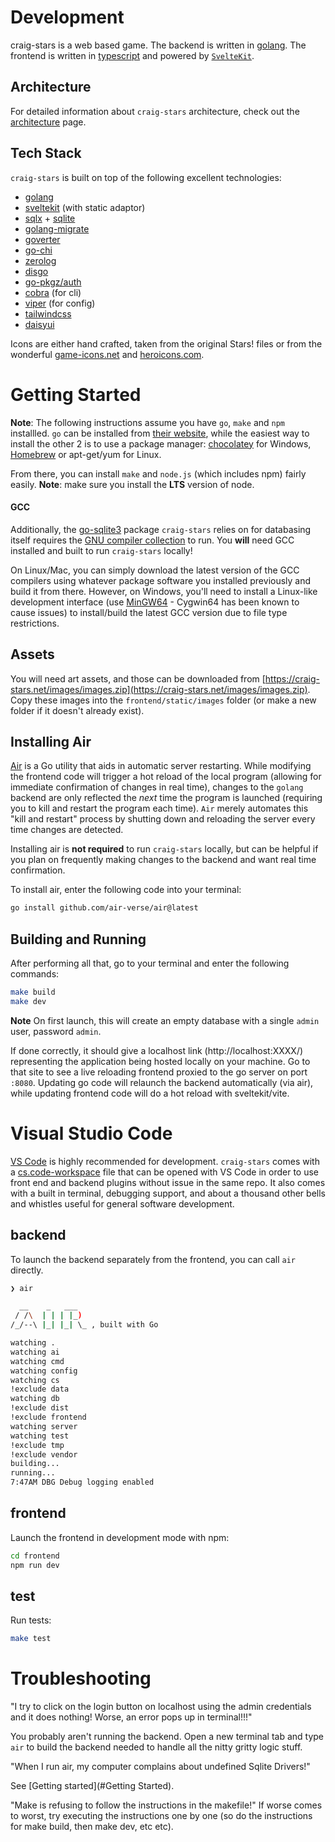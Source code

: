 # Development
craig-stars is a web based game. The backend is written in [golang](https://go.dev). The frontend is written in [typescript](https://www.typescriptlang.org) and powered by [`SvelteKit`](https://kit.svelte.dev).

## Architecture
For detailed information about `craig-stars` architecture, check out the [architecture](architecture.md) page.

## Tech Stack
`craig-stars` is built on top of the following excellent technologies:

- [golang](https://go.dev)
- [sveltekit](https://kit.svelte.dev) (with static adaptor)
- [sqlx](https://github.com/jmoiron/sqlx) + [sqlite](https://www.sqlite.org)
- [golang-migrate](https://github.com/golang-migrate/migrate)
- [goverter](https://github.com/jmattheis/goverter)
- [go-chi](https://github.com/chi/go-chi)
- [zerolog](https://github.com/rs/zerolog)
- [disgo](https://github.com/disgoorg/disgo)
- [go-pkgz/auth](https://github.com/go-pkgz/auth)
- [cobra](https://github.com/spf13/cobra) (for cli)
- [viper](https://github.com/spf13/viper) (for config)
- [tailwindcss](https://tailwindcss.com)
- [daisyui](https://daisyui.com)

Icons are either hand crafted, taken from the original Stars! files or from the wonderful [game-icons.net](https://game-icons.net) and [heroicons.com](https://heroicons.com).

# Getting Started
**Note**: The following instructions assume you have `go`, `make` and `npm` installled. `go` can be installed from [their website](https://go.dev/dl/]), while the easiest way to install the other 2 is to use a package manager: [chocolatey](https://chocolatey.org/install) for Windows, [Homebrew](https://brew.sh/) or apt-get/yum for Linux.

From there, you can install `make` and `node.js` (which includes npm) fairly easily. **Note**: make sure you install the **LTS** version of node. 

#### GCC
Additionally, the [go-sqlite3](https://github.com/mattn/go-sqlite3) package `craig-stars` relies on for databasing itself requires the [GNU compiler collection](https://gcc.gnu.org/) to run. You **will** need GCC installed and built to run `craig-stars` locally!

On Linux/Mac, you can simply download the latest version of the GCC compilers using whatever package software you installed previously and build it from there. However, on Windows, you'll need to install a Linux-like development interface (use [MinGW64](https://www.mingw-w64.org/) - Cygwin64 has been known to cause issues) to install/build the latest GCC version due to file type restrictions.

## Assets
You will need art assets, and those can be downloaded from [https://craig-stars.net/images/images.zip](https://craig-stars.net/images/images.zip). Copy these images into the `frontend/static/images` folder (or make a new folder if it doesn't already exist).

## Installing Air
[Air](https://github.com/air-verse/air) is a Go utility that aids in automatic server restarting. While modifying the frontend code will trigger a hot reload of the local program (allowing for immediate confirmation of changes in real time), changes to the `golang` backend are only reflected the _next_ time the program is launched (requiring you to kill and restart the program each time). `Air` merely automates this "kill and restart" process by shutting down and reloading the server every time changes are detected. 

Installing air is **not required** to run `craig-stars` locally, but can be helpful if you plan on frequently making changes to the backend and want real time confirmation. 

To install air, enter the following code into your terminal:
```bash
go install github.com/air-verse/air@latest
```

## Building and Running
After performing all that, go to your terminal and enter the following commands:

```bash
make build
make dev
```

**Note** On first launch, this will create an empty database with a single `admin` user, password `admin`.

If done correctly, it should give a localhost link (http://localhost:XXXX/) representing the application being hosted locally on your machine. Go to that site to see a live reloading frontend proxied to the go server on port `:8080`. Updating go code will relaunch the backend automatically (via air), while updating frontend code will do a hot reload with sveltekit/vite.

# Visual Studio Code 
[VS Code](https://code.visualstudio.com) is highly recommended for development. `craig-stars` comes with a [cs.code-workspace](/cs.code-workspace) file that can be opened with VS Code in order to use front end and backend plugins without issue in the same repo. It also comes with a built in terminal, debugging support, and about a thousand other bells and whistles useful for general software development. 


## backend
To launch the backend separately from the frontend, you can call `air` directly. 

```zsh
❯ air

  __    _   ___
 / /\  | | | |_)
/_/--\ |_| |_| \_ , built with Go

watching .
watching ai
watching cmd
watching config
watching cs
!exclude data
watching db
!exclude dist
!exclude frontend
watching server
watching test
!exclude tmp
!exclude vendor
building...
running...
7:47AM DBG Debug logging enabled
```

## frontend
Launch the frontend in development mode with npm:

```zsh
cd frontend
npm run dev
```

## test
Run tests:

```zsh
make test
```

# Troubleshooting
"I try to click on the login button on localhost using the admin credentials and it does nothing! Worse, an error pops up in terminal!!!"

You probably aren't running the backend. Open a new terminal tab and type `air` to build the backend needed to handle all the nitty gritty logic stuff.

"When I run air, my computer complains about undefined Sqlite Drivers!"

See [Getting started](#Getting Started).

"Make is refusing to follow the instructions in the makefile!"
If worse comes to worst, try executing the instructions one by one (so do the instructions for make build, then make dev, etc etc). 
